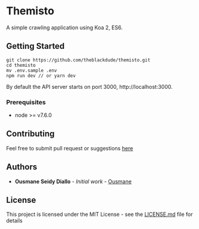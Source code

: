 # Themisto

A simple crawling application using Koa 2, ES6.



## Getting Started

```
git clone https://github.com/theblackdude/themisto.git
cd themisto
mv .env.sample .env
npm run dev // or yarn dev
```

By default the API server starts on port 3000, http://localhost:3000.

### Prerequisites

* node >= v7.6.0

## Contributing

Feel free to submit pull request or suggestions [here](https://github.com/theblackdude/themisto/issues/new)

## Authors

* **Ousmane Seidy Diallo** - *Initial work* - [Ousmane](https://github.com/theblackdude)

## License

This project is licensed under the MIT License - see the [LICENSE.md](LICENSE.md) file for details
